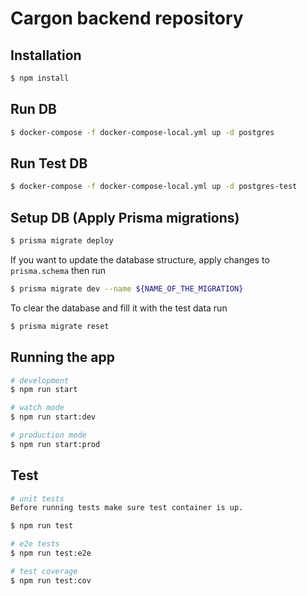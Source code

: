 # Cargon backend repository

## Installation

```bash
$ npm install
```

## Run DB
```bash
$ docker-compose -f docker-compose-local.yml up -d postgres 
```

## Run Test DB
```bash
$ docker-compose -f docker-compose-local.yml up -d postgres-test 
```

## Setup DB (Apply Prisma migrations)
```bash
$ prisma migrate deploy
```
If you want to update the database structure, apply changes to `prisma.schema`
then run
```bash
$ prisma migrate dev --name ${NAME_OF_THE_MIGRATION} 
```
To clear the database and fill it with the test data run
```bash
$ prisma migrate reset 
```
## Running the app

```bash
# development
$ npm run start

# watch mode
$ npm run start:dev

# production mode
$ npm run start:prod
```

## Test

```bash
# unit tests
Before running tests make sure test container is up.

$ npm run test

# e2e tests
$ npm run test:e2e

# test coverage
$ npm run test:cov
```
